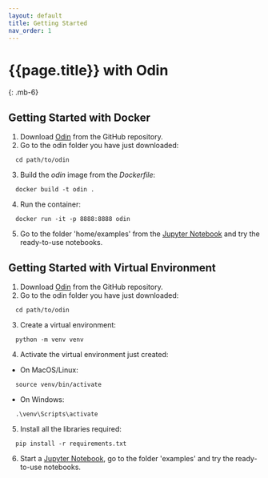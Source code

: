 ```yaml
---
layout: default
title: Getting Started
nav_order: 1
---
```


# {{page.title}} with Odin
{: .mb-6}

## Getting Started with Docker

1. Download <a href="https://github.com/rnt-pmi/odin" target="_blank">Odin</a> from the GitHub repository.
2. Go to the odin folder you have just downloaded:
```
  cd path/to/odin
```

3. Build the _odin_ image from the _Dockerfile_:
```
  docker build -t odin .
```

4. Run the container:
```
  docker run -it -p 8888:8888 odin
```

5. Go to the folder 'home/examples' from the <a href="https://jupyter.org/" target="_blank">Jupyter Notebook</a> and try the ready-to-use notebooks.

## Getting Started with Virtual Environment

1. Download <a href="https://github.com/rnt-pmi/odin" target="_blank">Odin</a> from the GitHub repository.
2. Go to the odin folder you have just downloaded:
```
  cd path/to/odin
```

3. Create a virtual environment:
```
  python -m venv venv
```
4. Activate the virtual environment just created:
- On MacOS/Linux:
```
  source venv/bin/activate
```
- On Windows:
```
  .\venv\Scripts\activate
```
5. Install all the libraries required:
```
  pip install -r requirements.txt
```
6. Start a <a href="https://jupyter.org/" target="_blank">Jupyter Notebook</a>, go to the folder 'examples' and try the ready-to-use notebooks.
